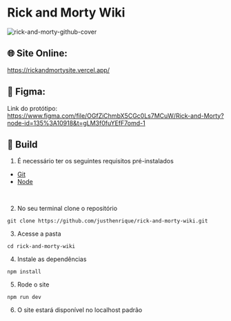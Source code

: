 # Rick and Morty Wiki
![rick-and-morty-github-cover](https://github.com/justhenrique/rick-and-morty-wiki/assets/54003876/6981008c-0103-4e96-9f81-d02ca218ddb1)


## 🌐 Site Online: 
https://rickandmortysite.vercel.app/

## 🎨 Figma: 

Link do protótipo: https://www.figma.com/file/OGfZiChmbX5CGc0Ls7MCuW/Rick-and-Morty?node-id=135%3A10918&t=gLM3f0fuYEfF7omd-1



## 🚀 Build

1. É necessário ter os seguintes requisitos pré-instalados
- [Git](https://git-scm.com/)
- [Node](https://nodejs.org/en/)

<br />

2. No seu terminal clone o repositório 

```
git clone https://github.com/justhenrique/rick-and-morty-wiki.git
```

3. Acesse a pasta
```
cd rick-and-morty-wiki
```

4. Instale as dependências
```
npm install
```

5. Rode o site
```
npm run dev
```

6. O site estará disponível no localhost padrão
